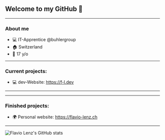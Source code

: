 ## Welcome to my GitHub 👋

---
### About me

  - 💻 IT-Apprentice @buhlergroup
  - 🏠 Switzerland
  - 🎂 17 y/o

---
### Current projects:

  - 💻 dev-Website: https://f-l.dev

---

---
### Finished projects:

  - 🌍 Personal website: https://flavio-lenz.ch

---

![Flavio Lenz's GitHub stats](https://github-readme-stats.vercel.app/api?username=flavio-lenz&theme=blue-green&count_private=true&include_all_commits=true&show_icons=true&hide=prs,issues)
<br>
<!-- ![Top Langs](https://github-readme-stats.vercel.app/api/top-langs/?username=flavio-lenz&theme=blue-green&layout=compact) -->
